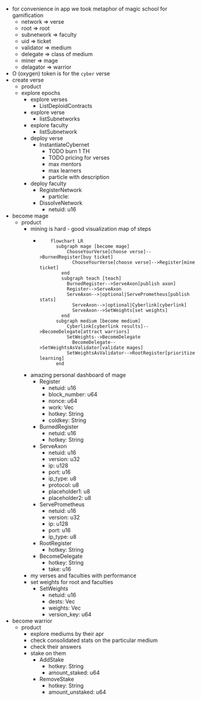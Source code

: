 - for convenience in app we took metaphor of magic school for gamification
	- network => verse
	- root => root
	- subnetwork => faculty
	- uid => ticket
	- validator => medium
	- delegate => class of medium
	- miner => mage
	- delagator => warrior
- O (oxygen) token is for the `cyber` verse
- create verse
	- product
    - explore epochs  
		- explore verses
			- ListDeploidContracts
		- explore verse
			- listSubnetworks
		- explore faculty
			- listSubnetwork
		- deploy verse
			- InstantiateCybernet
				- TODO burn 1 TH
				- TODO pricing for verses
				- max mentors
				- max learners
				- particle with description
		- deploy faculty
			- RegisterNetwork
				- particle:
			- DissolveNetwork
				- netuid: u16
- become mage
	- product
		- mining is hard - good visualization map of steps
			- ```mermaid
				  flowchart LR
				  	subgraph mage [become mage]
				  		ChooseYourVerse[choose verse]-->BurnedRegister[buy ticket]
				          ChooseYourVerse[choose verse]-->Register[mine ticket]
				      end
				      subgraph teach [teach]
				      	BurnedRegister-->ServeAxon[publish axon]
				      	Register-->ServeAxon
				  		ServeAxon-->|optional|ServePrometheus[publish stats]
				          ServeAxon-->|optional|Cyberlink[cyberlink]
				          ServeAxon-->SetWeights[set weights]
				      end
				  	subgraph medium [become medium]
				  	    Cyberlink[cyberlink results]-->BecomeDelegate[attract warriors]
				  		SetWeights-->BecomeDelegate
				          BecomeDelegate-->SetWeightsAsValidator[validate mages]
				  		SetWeightsAsValidator-->RootRegister[prioritize learning]
				  	end
		- amazing personal dashboard of mage
			- Register
				- netuid: u16
				- block_number: u64
				- nonce: u64
				- work: Vec<u8>
				- hotkey: String
				- coldkey: String
			- BurnedRegister
				- netuid: u16
				- hotkey: String
			- ServeAxon
				- netuid: u16
				- version: u32
				- ip: u128
				- port: u16
				- ip_type: u8
				- protocol: u8
				- placeholder1: u8
				- placeholder2: u8
			- ServePrometheus
				- netuid: u16
				- version: u32
				- ip: u128
				- port: u16
				- ip_type: u8
			- RootRegister
				- hotkey: String
			- BecomeDelegate
				- hotkey: String
				- take: u16
		- my verses and faculties with performance
		- set weights for root and faculties
			- SetWeights
				- netuid: u16
				- dests: Vec<u16>
				- weights: Vec<u16>
				- version_key: u64
- become warrior
	- product
		- explore mediums by their apr
		- check consolidated stats on the particular medium
		- check their answers
		- stake on them
			- AddStake
				- hotkey: String
				- amount_staked: u64
			- RemoveStake
				- hotkey: String
				- amount_unstaked: u64
